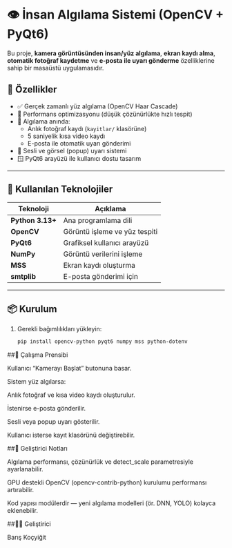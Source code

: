 # 👁️ İnsan Algılama Sistemi (OpenCV + PyQt6)

Bu proje, **kamera görüntüsünden insan/yüz algılama**, **ekran kaydı alma**, **otomatik fotoğraf kaydetme** ve **e-posta ile uyarı gönderme** özelliklerine sahip bir masaüstü uygulamasıdır.

## 🚀 Özellikler

- ✅ Gerçek zamanlı yüz algılama (OpenCV Haar Cascade)
- 🧠 Performans optimizasyonu (düşük çözünürlükte hızlı tespit)
- 💾 Algılama anında:
  - Anlık fotoğraf kaydı (`kayitlar/` klasörüne)
  - 5 saniyelik kısa video kaydı
  - E-posta ile otomatik uyarı gönderimi
- 🔔 Sesli ve görsel (popup) uyarı sistemi
- 🪟 PyQt6 arayüzü ile kullanıcı dostu tasarım

---

## 🧰 Kullanılan Teknolojiler

| Teknoloji | Açıklama |
|------------|-----------|
| **Python 3.13+** | Ana programlama dili |
| **OpenCV** | Görüntü işleme ve yüz tespiti |
| **PyQt6** | Grafiksel kullanıcı arayüzü |
| **NumPy** | Görüntü verilerini işleme |
| **MSS** | Ekran kaydı oluşturma |
| **smtplib** | E-posta gönderimi için |

---

## 📦 Kurulum

1. Gerekli bağımlılıkları yükleyin:

   ```bash
   pip install opencv-python pyqt6 numpy mss python-dotenv


##🧠 Çalışma Prensibi

Kullanıcı “Kamerayı Başlat” butonuna basar.

Sistem yüz algılarsa:

Anlık fotoğraf ve kısa video kaydı oluşturulur.

İstenirse e-posta gönderilir.

Sesli veya popup uyarı gösterilir.

Kullanıcı isterse kayıt klasörünü değiştirebilir.

##🧩 Geliştirici Notları

Algılama performansı, çözünürlük ve detect_scale parametresiyle ayarlanabilir.

GPU destekli OpenCV (opencv-contrib-python) kurulumu performansı artırabilir.

Kod yapısı modülerdir — yeni algılama modelleri (ör. DNN, YOLO) kolayca eklenebilir.

##👨‍💻 Geliştirici

Barış Koçyiğit